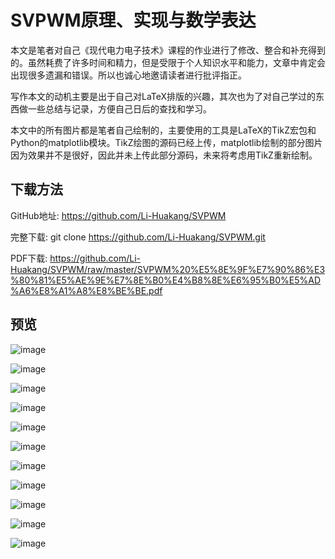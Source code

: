 # SVPWM原理、实现与数学表达
本文是笔者对自己《现代电力电子技术》课程的作业进行了修改、整合和补充得到的。虽然耗费了许多时间和精力，但是受限于个人知识水平和能力，文章中肯定会出现很多遗漏和错误。所以也诚心地邀请读者进行批评指正。

写作本文的动机主要是出于自己对LaTeX排版的兴趣，其次也为了对自己学过的东西做一些总结与记录，方便自己日后的查找和学习。

本文中的所有图片都是笔者自己绘制的，主要使用的工具是LaTeX的TikZ宏包和Python的matplotlib模块。TikZ绘图的源码已经上传，matplotlib绘制的部分图片因为效果并不是很好，因此并未上传此部分源码，未来将考虑用TikZ重新绘制。

## 下载方法
GitHub地址: https://github.com/Li-Huakang/SVPWM

完整下载: git clone https://github.com/Li-Huakang/SVPWM.git

PDF下载: https://github.com/Li-Huakang/SVPWM/raw/master/SVPWM%20%E5%8E%9F%E7%90%86%E3%80%81%E5%AE%9E%E7%8E%B0%E4%B8%8E%E6%95%B0%E5%AD%A6%E8%A1%A8%E8%BE%BE.pdf

## 预览
![image](https://github.com/Li-Huakang/SVPWM/blob/master/SVPWM%20%E5%8E%9F%E7%90%86%E3%80%81%E5%AE%9E%E7%8E%B0%E4%B8%8E%E6%95%B0%E5%AD%A6%E8%A1%A8%E8%BE%BE_%E9%A1%B5%E9%9D%A2_01.png)

![image](https://github.com/Li-Huakang/SVPWM/blob/master/SVPWM%20%E5%8E%9F%E7%90%86%E3%80%81%E5%AE%9E%E7%8E%B0%E4%B8%8E%E6%95%B0%E5%AD%A6%E8%A1%A8%E8%BE%BE_%E9%A1%B5%E9%9D%A2_02.png)

![image](https://github.com/Li-Huakang/SVPWM/blob/master/SVPWM%20%E5%8E%9F%E7%90%86%E3%80%81%E5%AE%9E%E7%8E%B0%E4%B8%8E%E6%95%B0%E5%AD%A6%E8%A1%A8%E8%BE%BE_%E9%A1%B5%E9%9D%A2_03.png)

![image](https://github.com/Li-Huakang/SVPWM/blob/master/SVPWM%20%E5%8E%9F%E7%90%86%E3%80%81%E5%AE%9E%E7%8E%B0%E4%B8%8E%E6%95%B0%E5%AD%A6%E8%A1%A8%E8%BE%BE_%E9%A1%B5%E9%9D%A2_04.png)

![image](https://github.com/Li-Huakang/SVPWM/blob/master/SVPWM%20%E5%8E%9F%E7%90%86%E3%80%81%E5%AE%9E%E7%8E%B0%E4%B8%8E%E6%95%B0%E5%AD%A6%E8%A1%A8%E8%BE%BE_%E9%A1%B5%E9%9D%A2_05.png)

![image](https://github.com/Li-Huakang/SVPWM/blob/master/SVPWM%20%E5%8E%9F%E7%90%86%E3%80%81%E5%AE%9E%E7%8E%B0%E4%B8%8E%E6%95%B0%E5%AD%A6%E8%A1%A8%E8%BE%BE_%E9%A1%B5%E9%9D%A2_06.png)

![image](https://github.com/Li-Huakang/SVPWM/blob/master/SVPWM%20%E5%8E%9F%E7%90%86%E3%80%81%E5%AE%9E%E7%8E%B0%E4%B8%8E%E6%95%B0%E5%AD%A6%E8%A1%A8%E8%BE%BE_%E9%A1%B5%E9%9D%A2_07.png)

![image](https://github.com/Li-Huakang/SVPWM/blob/master/SVPWM%20%E5%8E%9F%E7%90%86%E3%80%81%E5%AE%9E%E7%8E%B0%E4%B8%8E%E6%95%B0%E5%AD%A6%E8%A1%A8%E8%BE%BE_%E9%A1%B5%E9%9D%A2_08.png)

![image](https://github.com/Li-Huakang/SVPWM/blob/master/SVPWM%20%E5%8E%9F%E7%90%86%E3%80%81%E5%AE%9E%E7%8E%B0%E4%B8%8E%E6%95%B0%E5%AD%A6%E8%A1%A8%E8%BE%BE_%E9%A1%B5%E9%9D%A2_09.png)

![image](https://github.com/Li-Huakang/SVPWM/blob/master/SVPWM%20%E5%8E%9F%E7%90%86%E3%80%81%E5%AE%9E%E7%8E%B0%E4%B8%8E%E6%95%B0%E5%AD%A6%E8%A1%A8%E8%BE%BE_%E9%A1%B5%E9%9D%A2_10.png)

![image](https://github.com/Li-Huakang/SVPWM/blob/master/SVPWM%20%E5%8E%9F%E7%90%86%E3%80%81%E5%AE%9E%E7%8E%B0%E4%B8%8E%E6%95%B0%E5%AD%A6%E8%A1%A8%E8%BE%BE_%E9%A1%B5%E9%9D%A2_11.png)

